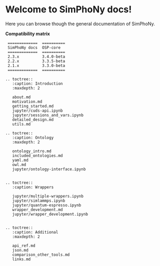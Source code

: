 # Welcome to SimPhoNy docs!
Here you can browse though the general documentation of SimPhoNy.

**Compatibility matrix**

```eval_rst
 =============  ==========
 SimPhoNy docs  OSP-core  
 =============  ==========
 2.3.x          3.4.0-beta
 2.2.x          3.3.5-beta
 2.1.x          3.3.0-beta
 =============  ==========
```

```eval_rst
.. toctree::
   :caption: Introduction
   :maxdepth: 2

   about.md
   motivation.md
   getting_started.md
   jupyter/cuds-api.ipynb
   jupyter/sessions_and_vars.ipynb
   detailed_design.md
   utils.md

.. toctree::
   :caption: Ontology
   :maxdepth: 2

   ontology_intro.md
   included_ontologies.md
   yaml.md
   owl.md
   jupyter/ontology-interface.ipynb


.. toctree::
   :caption: Wrappers

   jupyter/multiple-wrappers.ipynb
   jupyter/simlammps.ipynb
   jupyter/quantum-espresso.ipynb
   wrapper_development.md
   jupyter/wrapper_development.ipynb


.. toctree::
   :caption: Additional
   :maxdepth: 2

   api_ref.md
   json.md
   comparison_other_tools.md
   links.md

```
